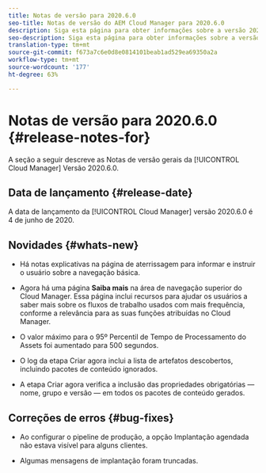 ```yaml
---
title: Notas de versão para 2020.6.0
seo-title: Notas de versão do AEM Cloud Manager para 2020.6.0
description: Siga esta página para obter informações sobre a versão 2020.6.0 do Cloud Manager
seo-description: Siga esta página para obter informações sobre a versão 2020.6.0 do AEM Cloud Manager
translation-type: tm+mt
source-git-commit: f673a7c6e0d8e0814101beab1ad529ea69350a2a
workflow-type: tm+mt
source-wordcount: '177'
ht-degree: 63%

---
```


# Notas de versão para 2020.6.0 {#release-notes-for}

A seção a seguir descreve as Notas de versão gerais da [!UICONTROL Cloud Manager] Versão 2020.6.0.

## Data de lançamento {#release-date}

A data de lançamento da [!UICONTROL Cloud Manager] versão 2020.6.0 é 4 de junho de 2020.

## Novidades {#whats-new}

* Há notas explicativas na página de aterrissagem para informar e instruir o usuário sobre a navegação básica.

* Agora há uma página **Saiba mais** na área de navegação superior do Cloud Manager. Essa página inclui recursos para ajudar os usuários a saber mais sobre os fluxos de trabalho usados com mais frequência, conforme a relevância para as suas funções atribuídas no Cloud Manager.

* O valor máximo para o 95º Percentil de Tempo de Processamento do Assets foi aumentado para 500 segundos.

* O log da etapa Criar agora inclui a lista de artefatos descobertos, incluindo pacotes de conteúdo ignorados.

* A etapa Criar agora verifica a inclusão das propriedades obrigatórias — nome, grupo e versão — em todos os pacotes de conteúdo gerados.

## Correções de erros {#bug-fixes}

* Ao configurar o pipeline de produção, a opção Implantação agendada não estava visível para alguns clientes.

* Algumas mensagens de implantação foram truncadas.
